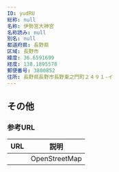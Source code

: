 ```yaml
---
ID: yudRU
総称: null
名称: 伊勢宮大神宮
名称読み: null
別名: null
都道府県: 長野県
区域: 長野市
緯度: 36.6591699
経度: 138.1895578
郵便番号: 3800852
住所: 長野県長野市長野東之門町２４９１-イ
---
```


## その他

### 参考URL

| URL | 説明          |
| --- | ------------- |
|     | OpenStreetMap |
